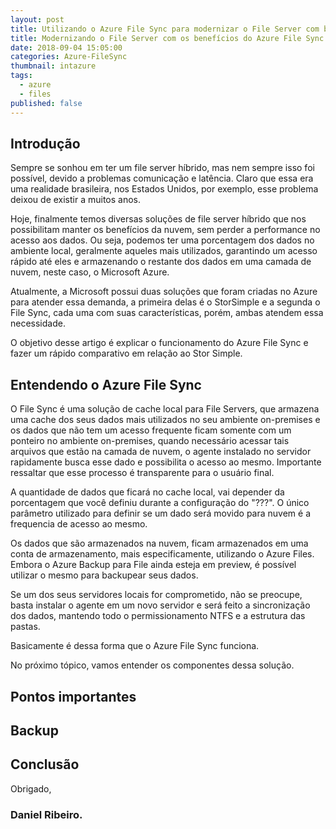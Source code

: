 ```yaml
---
layout: post
title: Utilizando o Azure File Sync para modernizar o File Server com baixo investimento
title: Modernizando o File Server com os benefícios do Azure File Sync
date: 2018-09-04 15:05:00
categories: Azure-FileSync
thumbnail: intazure
tags:
  - azure
  - files
published: false
---
```


## Introdução

Sempre se sonhou em ter um file server híbrido, mas nem sempre isso foi possível, devido a problemas comunicação e latência. Claro que essa era uma realidade brasileira, nos Estados Unidos, por exemplo, esse problema deixou de existir a muitos anos.

Hoje, finalmente temos diversas soluções de file server híbrido que nos possibilitam manter os benefícios da nuvem, sem perder a performance no acesso aos dados. Ou seja, podemos ter uma porcentagem dos dados no ambiente local, geralmente aqueles mais utilizados, garantindo um acesso rápido até eles e armazenando o restante dos dados em uma camada de nuvem, neste caso, o Microsoft Azure.

Atualmente, a Microsoft possui duas soluções que foram criadas no Azure para atender essa demanda, a primeira delas é o StorSimple e a segunda o File Sync, cada uma com suas características, porém, ambas atendem essa necessidade.

O objetivo desse artigo é explicar o funcionamento do Azure File Sync e fazer um rápido comparativo em relação ao Stor Simple.

## Entendendo o Azure File Sync

O File Sync é uma solução de cache local para File Servers, que armazena uma cache dos seus dados mais utilizados no seu ambiente on-premises e os dados que não tem um acesso frequente ficam somente com um ponteiro no ambiente on-premises, quando necessário acessar tais arquivos que estão na camada de nuvem, o agente instalado no servidor rapidamente busca esse dado e possibilita o acesso ao mesmo. Importante ressaltar que esse processo é transparente para o usuário final.

A quantidade de dados que ficará no cache local, vai depender da porcentagem que você definiu durante a configuração do "???". O único parâmetro utilizado para definir se um dado será movido para nuvem é a frequencia de acesso ao mesmo.

Os dados que são armazenados na nuvem, ficam armazenados em uma conta de armazenamento, mais especificamente, utilizando o Azure Files. Embora o Azure Backup para File ainda esteja em preview, é possível utilizar o mesmo para backupear seus dados.

Se um dos seus servidores locais for comprometido, não se preocupe, basta instalar o agente em um novo servidor e será feito a sincronização dos dados, mantendo todo o permissionamento NTFS e a estrutura das pastas.

Basicamente é dessa forma que o Azure File Sync funciona.

No próximo tópico, vamos entender os componentes dessa solução.

## Pontos importantes

## Backup

## Conclusão

Obrigado,

### Daniel Ribeiro.